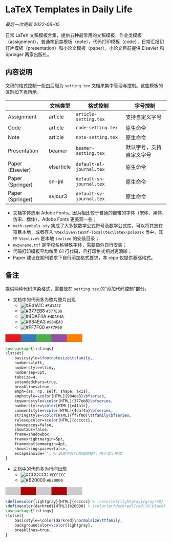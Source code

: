 # LaTeX Templates in Daily Life

*最后一次更新 2022-06-05*

日常 LaTeX 文稿模板合集，提供五种最常用的文稿模板，作业类模板（assignment），普通笔记类模板（note），代码打印模板（code），日常汇报幻灯片模板（presentation）和小论文模板（paper）。小论文目前提供 Elsevier 和 Springer 两家出版社。

## 内容说明

文稿的格式控制一般由后缀为 `setting.tex` 文档来集中管理与控制。这些模板的区别如下表所示。

|                  | 文档类型   | 格式控制                 | 字号控制                 |
| ---------------- | ---------- | ------------------------ | ------------------------ |
| Assignment       | article    | `article-setting.tex`    | 支持自定义字号           |
| Code             | article    | `code-setting.tex`       | 原生命令                 |
| Note             | article    | `note-setting.tex`       | 原生命令                 |
| Presentation     | beamer     | `beamer-setting.tex`     | 默认字号，支持自定义字号 |
| Paper (Elsevier) | elsarticle | `default-el-journal.tex` | 原生命令                 |
| Paper (Springer) | sn-jnl     | `default-sn-journal.tex` | 原生命令                 |
| Paper (Springer) | svjour3    | `default-sv-journal.tex` | 原生命令                 |

* 文档字体选用 Adobe Fonts。因为相比较于普通的自带的字体（宋体、黑体、仿宋、楷体），Adobe Fonts 更美观一些；
* `math-symbols.sty` 集成了大多数数学公式符号及数学公式库，可以将其放在项目本地，或者存入 `%texlive%\texmf-local\tex\latex\polossk` 当中，其中 `%texlive%` 是本地 `texlive` 的安装目录；
* `nwpuname.ttf` 是学校名称特殊字体，需要额外自行安装；
* 代码打印模板平均每页 61 行代码，且打印格式相对更清晰；
* Paper 建议在期刊要求下自行添加格式要求，本 repo 仅提供基础格式。

## 备注

提供两种代码渲染格式，需要放在 `setting.tex` 的“添加代码控制”部分。

* 文档中的代码多为整片整片出现
  * ![#E41A1C](https://dummyimage.com/15/E41A1C/png&text=+) `#E41A1C`
  * ![#377EB8](https://dummyimage.com/15/377EB8/png&text=+) `#377EB8`
  * ![#4DAF4A](https://dummyimage.com/15/4DAF4A/png&text=+) `#4DAF4A`
  * ![#984EA3](https://dummyimage.com/15/984EA3/png&text=+) `#984EA3`
  * ![#FF7F00](https://dummyimage.com/15/FF7F00/png&text=+) `#FF7F00`

<svg width="240" height="24">
<rect fill="#e41a1c" width="48" height="24" x="0"></rect>
<rect fill="#377eb8" width="48" height="24" x="48"></rect>
<rect fill="#4daf4a" width="48" height="24" x="96"></rect>
<rect fill="#984ea3" width="48" height="24" x="144"></rect>
<rect fill="#ff7f00" width="48" height="24" x="192"></rect>
</svg>

```tex
\usepackage{listings}
\lstset{
    basicstyle=\footnotesize\ttfamily,
    numbers=left,
    numberstyle=\tiny,
    numbersep=5pt,
    tabsize=4,
    extendedchars=true,
    breaklines=true,
    emph={as, np, self, shape, axis},
    emphstyle=\color[HTML]{984ea3}\bfseries,
    keywordstyle=\color[HTML]{377eb8}\bfseries,
    numberstyle=\color[HTML]{e41a1c},
    commentstyle=\color[HTML]{4daf4a}\bfseries,
    stringstyle=\color[HTML]{ff7f00}\ttfamily\bfseries,
    rulesepcolor=\color[HTML]{cccccc},
    showspaces=false,
    showtabs=false,
    frame=shadowbox,
    framexrightmargin=5pt,
    framexbottommargin=4pt,
    showstringspaces=false,
    escapeinside=`', % 逃逸字符(1左面的键)，用于显示中文
}
```

* 文档中的代码多为行间出现
  * ![#CCCCCC](https://dummyimage.com/15/CCCCCC/png&text=+) `#CCCCCC`
  * ![#B20000](https://dummyimage.com/15/B20000/000000?text=+) `#B20000`

<svg width="240" height="24">
<rect fill="#cccccc" width="48" height="24" x="0"></rect>
<rect fill="#b20000" width="48" height="24" x="48"></rect>
<rect fill="#cccccc" width="48" height="24" x="96"></rect>
<rect fill="#b20000" width="48" height="24" x="144"></rect>
<rect fill="#cccccc" width="48" height="24" x="192"></rect>
</svg>

```tex
\definecolor{lightgray}{HTML}{cccccc} % \colorlet{lightgray}{gray!40}
\definecolor{darkred}{HTML}{b20000} % \colorlet{darkred}{red!70!black}
\usepackage{listings}
\lstset{
    basicstyle=\color{darkred}\normalsize\ttfamily,
    backgroundcolor=\color{lightgray},
    breaklines=true,
}
```
